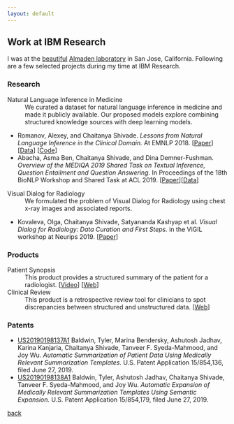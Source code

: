 ```yaml
---
layout: default
---
```


## Work at IBM Research
I was at the [beautiful](https://flic.kr/p/e9D4tp) [Almaden laboratory](http://www.research.ibm.com/labs/almaden/) in San Jose, California. Following are a few selected projects during my time at IBM Research.

### Research

<dl>
<dt> Natural Language Inference in Medicine </dt>
<dd> We curated a dataset for natural language inference in medicine and made it publicly available. Our proposed models explore combining structured knowledge sources with deep learning models.</dd>
</dl>

* Romanov, Alexey, and Chaitanya Shivade. _Lessons from Natural Language Inference in the Clinical Domain._ At EMNLP 2018. [[Paper](https://arxiv.org/abs/1808.06752)] [[Data](http://doi.org/10.13026/C2RS98)] [[Code](https://github.com/jgc128/mednli)] 
* Abacha, Asma Ben, Chaitanya Shivade, and Dina Demner-Fushman. _Overview of the MEDIQA 2019 Shared Task on Textual Inference, Question Entailment and Question Answering._ In Proceedings of the 18th BioNLP Workshop and Shared Task at ACL 2019. [[Paper](https://www.aclweb.org/anthology/W19-5039.pdf)][[Data](https://physionet.org/content/mednli-bionlp19/1.0.1/)]


<dl>
<dt> Visual Dialog for Radiology </dt>
<dd> We formulated the problem of Visual Dialog for Radiology using chest x-ray images and associated reports.</dd>
</dl>

* Kovaleva, Olga, Chaitanya Shivade, Satyananda Kashyap et al. _Visual Dialog for Radiology: Data Curation and First Steps._
in the ViGIL workshop at Neurips 2019. [[Paper](https://vigilworkshop.github.io/static/papers/15.pdf)]

### Products

<dl>
  <dt>Patient Synopsis</dt> 
    <dd> This product provides a structured summary of the patient for a radiologist. [<a href="https://www.youtube.com/watch?v=NgqP-MKpAGQ">Video</a>] [<a href="https://www.ibm.com/us-en/marketplace/watson-imaging-patient-synopsis">Web</a>]
  </dd>
  <dt>Clinical Review</dt>
  <dd>This product is a retrospective review tool for clinicians to spot discrepancies between structured and unstructured data. [<a href="https://www.ibm.com/us-en/marketplace/watson-imaging-clinical-review">Web</a>]</dd>
</dl>

### Patents
* [US20190198137A1](https://patents.google.com/patent/US20190198137A1/en) Baldwin, Tyler, Marina Bendersky, Ashutosh Jadhav, Karina Kanjaria, Chaitanya Shivade, Tanveer F. Syeda-Mahmood, and Joy Wu. _Automatic Summarization of Patient Data Using Medically Relevant Summarization Templates._ U.S. Patent Application 15/854,136, filed June 27, 2019.
* [US20190198138A1](https://patents.google.com/patent/US20190198138A1/en) Baldwin, Tyler, Ashutosh Jadhav, Chaitanya Shivade, Tanveer F. Syeda-Mahmood, and Joy Wu. _Automatic Expansion of Medically Relevant Summarization Templates Using Semantic Expansion._ U.S. Patent Application 15/854,179, filed June 27, 2019.

[back](./)
